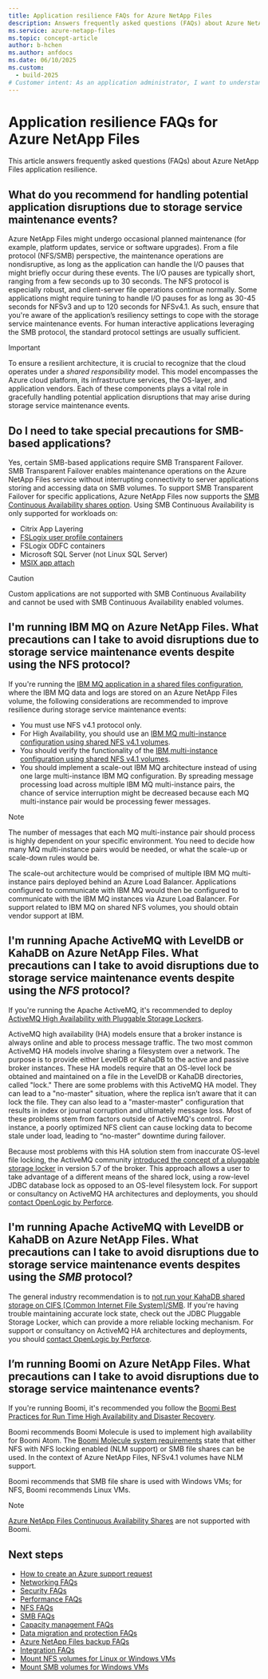 ```yaml
---
title: Application resilience FAQs for Azure NetApp Files
description: Answers frequently asked questions (FAQs) about Azure NetApp Files application resilience.
ms.service: azure-netapp-files
ms.topic: concept-article
author: b-hchen
ms.author: anfdocs
ms.date: 06/10/2025
ms.custom:
  - build-2025
# Customer intent: As an application administrator, I want to understand the best practices for ensuring application resilience on Azure NetApp Files during storage service maintenance events, so that I can minimize disruptions and maintain continuity of service for my users.
---
```

# Application resilience FAQs for Azure NetApp Files

This article answers frequently asked questions (FAQs) about Azure NetApp Files application resilience.

## What do you recommend for handling potential application disruptions due to storage service maintenance events?

Azure NetApp Files might undergo occasional planned maintenance (for example, platform updates, service or software upgrades). From a file protocol (NFS/SMB) perspective, the maintenance operations are nondisruptive, as long as the application can handle the I/O pauses that might briefly occur during these events. The I/O pauses are typically short, ranging from a few seconds up to 30 seconds. The NFS protocol is especially robust, and client-server file operations continue normally. Some applications might require tuning to handle I/O pauses for as long as 30-45 seconds for NFSv3 and up to 120 seconds for NFSv4.1. As such, ensure that you're aware of the application’s resiliency settings to cope with the storage service maintenance events. For human interactive applications leveraging the SMB protocol, the standard protocol settings are usually sufficient.

>[!IMPORTANT]
>To ensure a resilient architecture, it is crucial to recognize that the cloud operates under a _shared responsibility_ model. This model encompasses the Azure cloud platform, its infrastructure services, the OS-layer, and application vendors. Each of these components plays a vital role in gracefully handling potential application disruptions that may arise during storage service maintenance events.

## Do I need to take special precautions for SMB-based applications?

Yes, certain SMB-based applications require SMB Transparent Failover. SMB Transparent Failover enables maintenance operations on the Azure NetApp Files service without interrupting connectivity to server applications storing and accessing data on SMB volumes. To support SMB Transparent Failover for specific applications, Azure NetApp Files now supports the [SMB Continuous Availability shares option](azure-netapp-files-create-volumes-smb.md#continuous-availability). Using SMB Continuous Availability is only supported for workloads on:
* Citrix App Layering
* [FSLogix user profile containers](/azure/virtual-desktop/create-fslogix-profile-container)
* FSLogix ODFC containers
* Microsoft SQL Server (not Linux SQL Server)
* [MSIX app attach](/azure/virtual-desktop/create-netapp-files)


>[!CAUTION]
>Custom applications are not supported with SMB Continuous Availability and cannot be used with SMB Continuous Availability enabled volumes.

## I'm running IBM MQ on Azure NetApp Files. What precautions can I take to avoid disruptions due to storage service maintenance events despite using the NFS protocol?

If you're running the [IBM MQ application in a shared files configuration](https://www.ibm.com/docs/en/ibm-mq/9.2?topic=multiplatforms-sharing-mq-files), where the IBM MQ data and logs are stored on an Azure NetApp Files volume, the following considerations are recommended to improve resilience during storage service maintenance events:

* You must use NFS v4.1 protocol only.
* For High Availability, you should use an [IBM MQ multi-instance configuration using shared NFS v4.1 volumes](https://www.ibm.com/docs/en/ibm-mq/9.2?topic=manager-create-multi-instance-queue-linux). 
* You should verify the functionality of the [IBM multi-instance configuration using shared NFS v4.1 volumes](https://www.ibm.com/docs/en/ibm-mq/9.2?topic=multiplatforms-verifying-shared-file-system-behavior). 
* You should implement a scale-out IBM MQ architecture instead of using one large multi-instance IBM MQ configuration. By spreading message processing load across multiple IBM MQ multi-instance pairs, the chance of service interruption might be decreased because each MQ multi-instance pair would be processing fewer messages.

> [!NOTE] 
> The number of messages that each MQ multi-instance pair should process is highly dependent on your specific environment. You need to decide how many MQ multi-instance pairs would be needed, or what the scale-up or scale-down rules would be.

The scale-out architecture would be comprised of multiple IBM MQ multi-instance pairs deployed behind an Azure Load Balancer. Applications configured to communicate with IBM MQ would then be configured to communicate with the IBM MQ instances via Azure Load Balancer. For support related to IBM MQ on shared NFS volumes, you should obtain vendor support at IBM.

## I'm running Apache ActiveMQ with LevelDB or KahaDB on Azure NetApp Files. What precautions can I take to avoid disruptions due to storage service maintenance events despite using the *NFS* protocol?

If you're running the Apache ActiveMQ, it's recommended to deploy [ActiveMQ High Availability with Pluggable Storage Lockers](https://www.openlogic.com/blog/pluggable-storage-lockers-activemq). 

ActiveMQ high availability (HA) models ensure that a broker instance is always online and able to process message traffic. The two most common ActiveMQ HA models involve sharing a filesystem over a network. The purpose is to provide either LevelDB or KahaDB to the active and passive broker instances. These HA models require that an OS-level lock be obtained and maintained on a file in the LevelDB or KahaDB directories, called "lock." There are some problems with this ActiveMQ HA model. They can lead to  a "no-master" situation, where the replica isn’t aware that it can lock the file.  They can also lead to a "master-master" configuration that results in index or journal corruption and ultimately message loss. Most of these problems stem from factors outside of ActiveMQ's control. For instance, a poorly optimized NFS client can cause locking data to become stale under load, leading to “no-master” downtime during failover. 

Because most problems with this HA solution stem from inaccurate OS-level file locking, the ActiveMQ community [introduced the concept of a pluggable storage locker](https://www.openlogic.com/blog/pluggable-storage-lockers-activemq) in version 5.7 of the broker. This approach allows a user to take advantage of a different means of the shared lock, using a row-level JDBC database lock as opposed to an OS-level filesystem lock. For support or consultancy on ActiveMQ HA architectures and deployments, you should [contact OpenLogic by Perforce](https://www.openlogic.com/contact-us).

## I'm running Apache ActiveMQ with LevelDB or KahaDB on Azure NetApp Files. What precautions can I take to avoid disruptions due to storage service maintenance events despites using the *SMB* protocol?

The general industry recommendation is to [not run your KahaDB shared storage on CIFS [Common Internet File System]/SMB](https://www.openlogic.com/blog/activemq-community-deprecates-leveldb-what-you-need-know). If you're having trouble maintaining accurate lock state, check out the JDBC Pluggable Storage Locker, which can provide a more reliable locking mechanism. For support or consultancy on ActiveMQ HA architectures and deployments, you should [contact OpenLogic by Perforce](https://www.openlogic.com/contact-us).

## I’m running Boomi on Azure NetApp Files. What precautions can I take to avoid disruptions due to storage service maintenance events?

If you're running Boomi, it's recommended you follow the [Boomi Best Practices for Run Time High Availability and Disaster Recovery](https://community.boomi.com/s/article/bestpracticesforruntimehighavailabilityanddisasterrecovery).

Boomi recommends Boomi Molecule is used to implement high availability for Boomi Atom. The [Boomi Molecule system requirements](https://help.boomi.com/bundle/integration/page/r-atm-Molecule_system_requirements.html) state that either NFS with NFS locking enabled (NLM support) or SMB file shares can be used. In the context of Azure NetApp Files, NFSv4.1 volumes have NLM support.

Boomi recommends that SMB file share is used with Windows VMs; for NFS, Boomi recommends Linux VMs.

>[!NOTE]
>[Azure NetApp Files Continuous Availability Shares](enable-continuous-availability-existing-smb.md) are not supported with Boomi. 

## Next steps  

- [How to create an Azure support request](/azure/azure-portal/supportability/how-to-create-azure-support-request)
- [Networking FAQs](faq-networking.md)
- [Security FAQs](faq-security.md)
- [Performance FAQs](faq-performance.md)
- [NFS FAQs](faq-nfs.md)
- [SMB FAQs](faq-smb.md)
- [Capacity management FAQs](faq-capacity-management.md)
- [Data migration and protection FAQs](faq-data-migration-protection.md)
- [Azure NetApp Files backup FAQs](faq-backup.md)
- [Integration FAQs](faq-integration.md)
- [Mount NFS volumes for Linux or Windows VMs](azure-netapp-files-mount-unmount-volumes-for-virtual-machines.md)
- [Mount SMB volumes for Windows VMs](mount-volumes-vms-smb.md)
